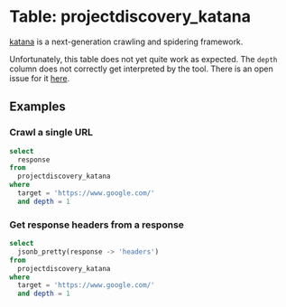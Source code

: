 # Table: projectdiscovery_katana

[katana](https://github.com/projectdiscovery/katana) is a next-generation crawling and spidering framework.

Unfortunately, this table does not yet quite work as expected. The `depth` column does not correctly get interpreted by the tool. There is an open issue for it [here](https://github.com/projectdiscovery/katana/issues/503).

## Examples

### Crawl a single URL

```sql
select
  response
from
  projectdiscovery_katana
where
  target = 'https://www.google.com/'
  and depth = 1
```

### Get response headers from a response

```sql
select
  jsonb_pretty(response -> 'headers')
from
  projectdiscovery_katana
where
  target = 'https://www.google.com/'
  and depth = 1
```
